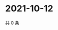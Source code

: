# 2021-10-12

共 0 条

<!-- BEGIN -->
<!-- 最后更新时间 Tue Oct 12 2021 19:12:11 GMT+0800 (China Standard Time) -->

<!-- END -->
